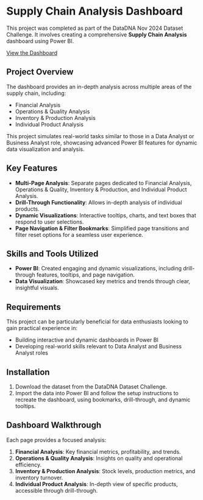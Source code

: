 # Supply Chain Analysis Dashboard

This project was completed as part of the DataDNA Nov 2024 Dataset Challenge. It involves creating a comprehensive **Supply Chain Analysis** dashboard using Power BI.

[View the Dashboard](https://app.powerbi.com/view?r=eyJrIjoiZTJjNzlmMDItYTMwOC00ZmFlLWEzMzgtOGI3MWI0NGNmNGRlIiwidCI6IjhjMTI4NjJkLWZjYWYtNGEwNi05M2FjLTk0Yjk3YjVjZWQ1NSIsImMiOjEwfQ%3D%3D)

## Project Overview

The dashboard provides an in-depth analysis across multiple areas of the supply chain, including:
- Financial Analysis
- Operations & Quality Analysis
- Inventory & Production Analysis
- Individual Product Analysis

This project simulates real-world tasks similar to those in a Data Analyst or Business Analyst role, showcasing advanced Power BI features for dynamic data visualization and analysis.

## Key Features

- **Multi-Page Analysis**: Separate pages dedicated to Financial Analysis, Operations & Quality, Inventory & Production, and Individual Product Analysis.
- **Drill-Through Functionality**: Allows in-depth analysis of individual products.
- **Dynamic Visualizations**: Interactive tooltips, charts, and text boxes that respond to user selections.
- **Page Navigation & Filter Bookmarks**: Simplified page transitions and filter reset options for a seamless user experience.

## Skills and Tools Utilized

- **Power BI**: Created engaging and dynamic visualizations, including drill-through features, tooltips, and page navigation.
- **Data Visualization**: Showcased key metrics and trends through clear, insightful visuals.

## Requirements

This project can be particularly beneficial for data enthusiasts looking to gain practical experience in:
- Building interactive and dynamic dashboards in Power BI
- Developing real-world skills relevant to Data Analyst and Business Analyst roles

## Installation

1. Download the dataset from the DataDNA Dataset Challenge.
2. Import the data into Power BI and follow the setup instructions to recreate the dashboard, using bookmarks, drill-through, and dynamic tooltips.

## Dashboard Walkthrough

Each page provides a focused analysis:
1. **Financial Analysis**: Key financial metrics, profitability, and trends.
2. **Operations & Quality Analysis**: Insights on quality and operational efficiency.
3. **Inventory & Production Analysis**: Stock levels, production metrics, and inventory turnover.
4. **Individual Product Analysis**: In-depth view of specific products, accessible through drill-through.

